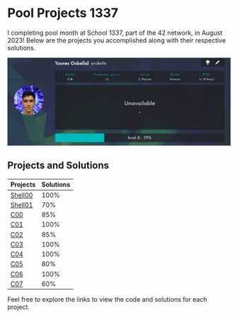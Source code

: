 # Pool Projects 1337

I completing pool month at School 1337, part of the 42 network, in August 2023! Below are the projects you accomplished along with their respective solutions.

![Pool Projects](Pool%20intra.jpg)

## Projects and Solutions

| Projects | Solutions |
| --- | --- |
| [Shell00](https://github.com/mr-youbella/Pool_Projects_1337/tree/main/My%20project%20in%20pool%201337%20(2023)/Shell00) | 100% |
| [Shell01](https://github.com/mr-youbella/Pool_Projects_1337/tree/main/My%20project%20in%20pool%201337%20(2023)/Shell01) | 70% |
| [C00](https://github.com/mr-youbella/Pool_Projects_1337/tree/main/My%20project%20in%20pool%201337%20(2023)/C00) | 85% |
| [C01](https://github.com/mr-youbella/Pool_Projects_1337/tree/main/My%20project%20in%20pool%201337%20(2023)/C01) | 100% |
| [C02](https://github.com/mr-youbella/Pool_Projects_1337/tree/main/My%20project%20in%20pool%201337%20(2023)/C02) | 85% |
| [C03](https://github.com/mr-youbella/Pool_Projects_1337/tree/main/My%20project%20in%20pool%201337%20(2023)/C03) | 100% |
| [C04](https://github.com/mr-youbella/Pool_Projects_1337/tree/main/My%20project%20in%20pool%201337%20(2023)/C04) | 100% |
| [C05](https://github.com/mr-youbella/Pool_Projects_1337/tree/main/My%20project%20in%20pool%201337%20(2023)/C05) | 80% |
| [C06](https://github.com/mr-youbella/Pool_Projects_1337/tree/main/My%20project%20in%20pool%201337%20(2023)/C06) | 100% |
| [C07](https://github.com/mr-youbella/Pool_Projects_1337/tree/main/My%20project%20in%20pool%201337%20(2023)/C07) | 60% |

Feel free to explore the links to view the code and solutions for each project.
